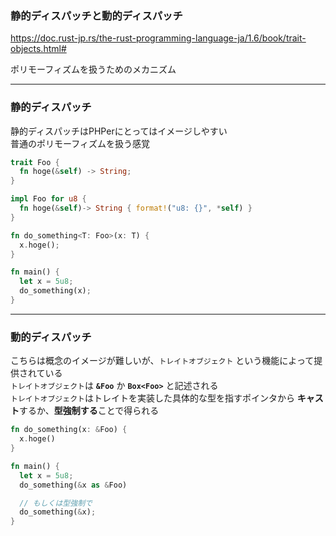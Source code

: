 ### 静的ディスパッチと動的ディスパッチ
<!-- {ISSUEタイトル}.md になります -->
<!-- ISSUEラベル名に対応するディレクトリに格納されます -->
<!-- ISSUEタイトルに`###`を足して、descriptionの1行目に自動追記します -->

https://doc.rust-jp.rs/the-rust-programming-language-ja/1.6/book/trait-objects.html#

ポリモーフィズムを扱うためのメカニズム

---
### 静的ディスパッチ
静的ディスパッチはPHPerにとってはイメージしやすい  
普通のポリモーフィズムを扱う感覚  


```rust
trait Foo {
  fn hoge(&self) -> String;
}

impl Foo for u8 {
  fn hoge(&self)-> String { format!("u8: {}", *self) }
}
```

```rust
fn do_something<T: Foo>(x: T) {
  x.hoge();
}

fn main() {
  let x = 5u8;
  do_something(x);
}
```

---
### 動的ディスパッチ
こちらは概念のイメージが難しいが、`トレイトオブジェクト` という機能によって提供されている  
`トレイトオブジェクト`は **`&Foo`** か **`Box<Foo>`** と記述される  
`トレイトオブジェクト`はトレイトを実装した具体的な型を指すポインタから **キャスト**するか、**型強制する**ことで得られる  


```rust
fn do_something(x: &Foo) {
  x.hoge()
}

fn main() {
  let x = 5u8;
  do_something(&x as &Foo)

  // もしくは型強制で
  do_something(&x);
}
```

